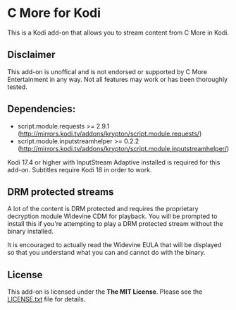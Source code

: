 ﻿# C More for Kodi #
This is a Kodi add-on that allows you to stream content from C More in Kodi.

## Disclaimer ##
This add-on is unoffical and is not endorsed or supported by C More Entertainment in any way. Not all features may work or has been thoroughly tested.

## Dependencies: ##
 * script.module.requests >= 2.9.1 (http://mirrors.kodi.tv/addons/krypton/script.module.requests/)
 * script.module.inputstreamhelper >= 0.2.2 (http://mirrors.kodi.tv/addons/krypton/script.module.inputstreamhelper/)
 
Kodi 17.4 or higher with InputStream Adaptive installed is required for this add-on. Subtitles require Kodi 18 in order to work.

## DRM protected streams ##
A lot of the content is DRM protected and requires the proprietary decryption module Widevine CDM for playback. You will be prompted to install this if you're attempting to play a DRM protected stream without the binary installed.

It is encouraged to actually read the Widevine EULA that will be displayed so that you understand what you can and cannot do with the binary.

## License ##
This add-on is licensed under the **The MIT License**. Please see the [LICENSE.txt](LICENSE.txt) file for details.
